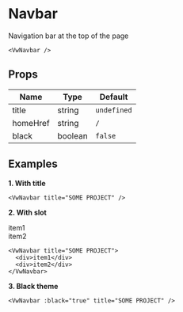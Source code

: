 <script setup>
  import VwNavbar from '../../../ui/components/navbar.vue'
</script>

# Navbar

Navigation bar at the top of the page

<ClientOnly>
  <VwNavbar />
</ClientOnly>

```vue
<VwNavbar />
```

## Props

| Name     | Type    | Default     |
| -------- | ------- | ----------- |
| title    | string  | `undefined` |
| homeHref | string  | `/`         |
| black    | boolean | `false`     |

## Examples

**1. With title**

<ClientOnly>
  <VwNavbar title="SOME PROJECT" />
</ClientOnly>

```vue
<VwNavbar title="SOME PROJECT" />
```

**2. With slot**

<ClientOnly>
  <VwNavbar title="SOME PROJECT">
    <div>item1</div>
    <div>item2</div>
  </VwNavbar>
</ClientOnly>

```vue
<VwNavbar title="SOME PROJECT">
  <div>item1</div>
  <div>item2</div>
</VwNavbar>
```

**3. Black theme**

<ClientOnly>
  <VwNavbar :black="true" title="SOME PROJECT" />
</ClientOnly>

```vue
<VwNavbar :black="true" title="SOME PROJECT" />
```
